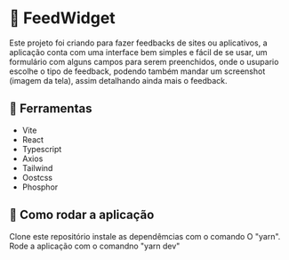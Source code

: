 # :pencil: FeedWidget

  Este projeto foi criando para fazer feedbacks de sites ou aplicativos, a aplicação conta com uma interface bem simples e fácil de se usar, um formulário com alguns campos para serem preenchidos, onde o usupario escolhe o tipo de feedback, podendo também mandar um screenshot (imagem da tela), assim detalhando ainda mais o feedback.

## :wrench: Ferramentas

<ul>
  <li>Vite</li>
  <li>React</li>
  <li>Typescript</li>
  <li>Axios</li>
  <li>Tailwind</li>
  <li>Oostcss</li>
  <li>Phosphor</li>
</ul>


## :page_with_curl: Como rodar a aplicação

  Clone este repositório
  instale as dependêmcias com o comando O "yarn".
  Rode a aplicação com o comandno "yarn dev"
